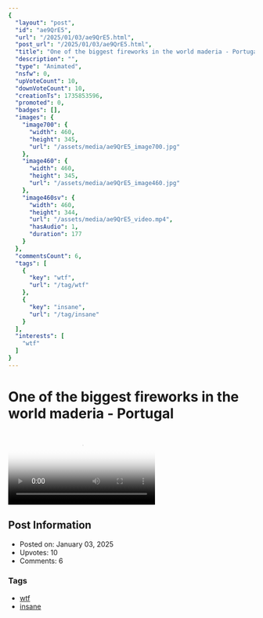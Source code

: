 ```yaml
---
{
  "layout": "post",
  "id": "ae9QrE5",
  "url": "/2025/01/03/ae9QrE5.html",
  "post_url": "/2025/01/03/ae9QrE5.html",
  "title": "One of the biggest fireworks in the world maderia - Portugal",
  "description": "",
  "type": "Animated",
  "nsfw": 0,
  "upVoteCount": 10,
  "downVoteCount": 10,
  "creationTs": 1735853596,
  "promoted": 0,
  "badges": [],
  "images": {
    "image700": {
      "width": 460,
      "height": 345,
      "url": "/assets/media/ae9QrE5_image700.jpg"
    },
    "image460": {
      "width": 460,
      "height": 345,
      "url": "/assets/media/ae9QrE5_image460.jpg"
    },
    "image460sv": {
      "width": 460,
      "height": 344,
      "url": "/assets/media/ae9QrE5_video.mp4",
      "hasAudio": 1,
      "duration": 177
    }
  },
  "commentsCount": 6,
  "tags": [
    {
      "key": "wtf",
      "url": "/tag/wtf"
    },
    {
      "key": "insane",
      "url": "/tag/insane"
    }
  ],
  "interests": [
    "wtf"
  ]
}
---
```


# One of the biggest fireworks in the world maderia - Portugal

<video controls playsinline loop poster="/assets/media/ae9QrE5_image460.jpg">
  <source src="/assets/media/ae9QrE5_video.mp4" type="video/mp4">
  Your browser does not support the video tag.
</video>

## Post Information

- Posted on: January 03, 2025
- Upvotes: 10
- Comments: 6

### Tags

- [wtf](/tag/wtf)
- [insane](/tag/insane)
